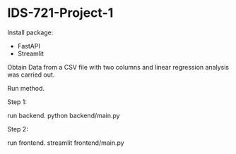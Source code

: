 # IDS-721-Project-1

Install package:

- FastAPI
- Streamlit

Obtain Data from a CSV file with two columns and linear regression analysis was carried out.

Run method.

Step 1:

run backend. python backend/main.py

Step 2:

run frontend. streamlit frontend/main.py
